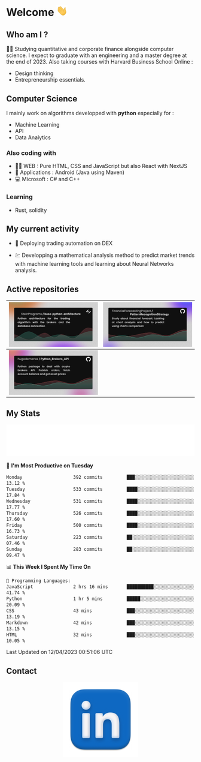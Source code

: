 # Welcome <img src="assets/hello.gif" width="30px"/>

## Who am I ?

:man_student: Studying quantitative and corporate finance alongside computer science.
I expect to graduate with an engineering and a master degree at the end of 2023.
Also taking courses with Harvard Business School Online :

* Design thinking
* Entrepreneurship essentials.

## Computer Science

I mainly work on algorithms developped with **python** especially for :

* Machine Learning
* API
* Data Analytics

### Also coding with

* :man_technologist: WEB : Pure HTML, CSS and JavaScript but also React with NextJS
* :iphone: Applications : Android (Java using Maven)
* :computer: Microsoft : C# and C++

### Learning

* Rust, solidity

## My current activity

* :rocket: Deploying trading automation on DEX

* :chart: Developping a mathematical analysis method to predict market trends with machine learning tools and learning about Neural Networks analysis.

## Active repositories

|[![Python Trading Algorithm](assets/base_python_architecture.png)](https://github.com/SteinPrograms/base-python-architecture)|[![Quantitative Prediction](assets/pattern_recognition_strategy.png)](https://github.com/FinancialForecastingProject/PatternRecognitionStrategy.git)|
| ------------- | ------------- |
|[![Broker SDK](assets/python_brokers_api.png)](https://github.com/hugodemenez/Python_Brokers_API)||

## My Stats

<p align=center>
<img src="metrics.plugin.wakatime.svg" alt="Metrics">
</p>

<!--START_SECTION:waka-->
📅 **I'm Most Productive on Tuesday** 

```text
Monday                   392 commits         ███░░░░░░░░░░░░░░░░░░░░░░   13.12 % 
Tuesday                  533 commits         ████░░░░░░░░░░░░░░░░░░░░░   17.84 % 
Wednesday                531 commits         ████░░░░░░░░░░░░░░░░░░░░░   17.77 % 
Thursday                 526 commits         ████░░░░░░░░░░░░░░░░░░░░░   17.60 % 
Friday                   500 commits         ████░░░░░░░░░░░░░░░░░░░░░   16.73 % 
Saturday                 223 commits         ██░░░░░░░░░░░░░░░░░░░░░░░   07.46 % 
Sunday                   283 commits         ██░░░░░░░░░░░░░░░░░░░░░░░   09.47 % 
```


📊 **This Week I Spent My Time On** 

```text
💬 Programming Languages: 
JavaScript               2 hrs 16 mins       ██████████░░░░░░░░░░░░░░░   41.74 % 
Python                   1 hr 5 mins         █████░░░░░░░░░░░░░░░░░░░░   20.09 % 
CSS                      43 mins             ███░░░░░░░░░░░░░░░░░░░░░░   13.19 % 
Markdown                 42 mins             ███░░░░░░░░░░░░░░░░░░░░░░   13.15 % 
HTML                     32 mins             ███░░░░░░░░░░░░░░░░░░░░░░   10.05 % 
```


 Last Updated on 12/04/2023 00:51:06 UTC
<!--END_SECTION:waka-->

## Contact

<p align=center >
<a href="https://www.linkedin.com/in/hugo-demenez/">
<picture>
  <source media="(prefers-color-scheme: dark)" srcset="assets/linkedin_light.png">
  <img height="200px" width="200px" alt="Linkedin link" src="assets/linkedin.png">
</picture>
</a>
</p>
